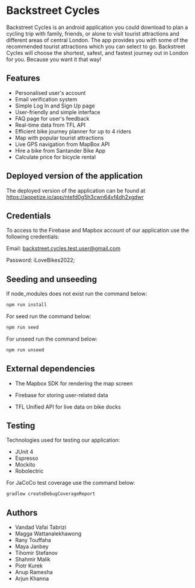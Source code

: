 # Backstreet Cycles

Backstreet Cycles is an android application you could download to plan a cycling trip with family, friends, or alone to visit tourist attractions and different areas of central London. The app provides you with some of the recommended tourist attractions which you can select to go. Backstreet Cycles will choose the shortest, safest, and fastest journey out in London for you. Because you want it that way!

## Features

- Personalised user's account
- Email verification system
- Simple Log In and Sign Up page
- User-friendly and simple interface
- FAQ page for user's feedback
- Real-time data from TFL API
- Efficient bike journey planner for up to 4 riders
- Map with popular tourist attractions
- Live GPS navigation from MapBox API
- Hire a bike from Santander Bike App
- Calculate price for bicycle rental

## Deployed version of the application

The deployed version of the application can be found at https://appetize.io/app/ntefd0g5h3cwn64vf4dh2xgdwr

## Credentials

To access to the Firebase and Mapbox account of our application use the following credentials:

Email: backstreet.cycles.test.user@gmail.com

Password: iLoveBikes2022;

## Seeding and unseeding

If node_modules does not exist run the command below:

```bash
npm run install
```

For seed run the command below:

```bash
npm run seed
```
For unseed run the command below:

```bash
npm run unseed
```

## External dependencies

- The Mapbox SDK for rendering the map screen

- Firebase for storing user-related data

- TFL Unified API for live data on bike docks

## Testing

Technologies used for testing our application:

- JUnit 4
- Espresso
- Mockito
- Robolectric

For JaCoCo test coverage use the command below:

```bash
gradlew createDebugCoverageReport
````

## Authors

- Vandad Vafai Tabrizi
- Magga Wattanalekhawong
- Rany Touffaha
- Maya Janbey
- Tihomir Stefanov
- Shahmir Malik
- Piotr Kurek
- Anup Ramesha
- Arjun Khanna
